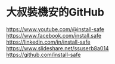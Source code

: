 # 大叔裝機安的GitHub
https://www.youtube.com/@install-safe  <br>
https://www.facebook.com/install.safe  <br>
https://linkedin.com/in/install-safe  <br>
https://www.slideshare.net/ssuserb8a014 <br>
https://github.com/install-safe  <br>
